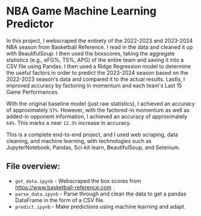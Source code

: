 # NBA Game Machine Learning Predictor
In this project, I webscraped the entirety of the 2022-2023 and 2023-2024 NBA season from Basketball Reference. I read in the data and cleaned it up with BeautifulSoup. I then used the boxscores, taking the aggregate statistics (e.g., eFG%, TS%, APG) of the entire team and saving it into a CSV file using Pandas. I then used a Ridge Regression model to determine the useful factors in order to predict the 2023-2024 season based on the 2022-2023 season's data and compared it to the actual results. Lastly, I improved accuracy by factoring in momentum and each team's Last 15 Game Performances.

With the original baseline model (just raw statistics), I achieved an accuracy of approximately `57%`. However, with the factored-in momentum as well as added-in opponent information, I achieved an accuracy of approximately `64%`. This marks a near `12.3%` increase in accuracy.

This is a complete end-to-end project, and I used web scraping, data cleaning, and machine learning, with technologies such as JupyterNotebook, Pandas, Sci-kit learn, BeautifulSoup, and Selenium.

## File overview:
* `get_data.ipynb` - Webscraped the box scores from https://www.basketball-reference.com .
* `parse_data.ipynb` - Parse through and clean the data to get a pandas DataFrame in the form of a CSV file.
* `predict.ipynb` - Make predictions using machine learning and adapt.
